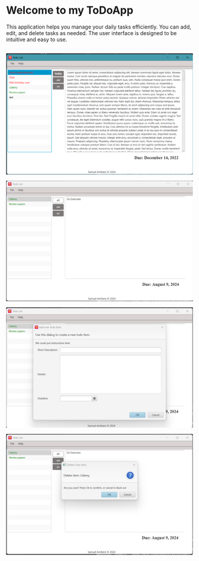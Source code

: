 # Welcome to my ToDoApp
This application helps you manage your daily tasks efficiently. You can add, edit, and delete tasks as needed. The user interface is designed to be intuitive and easy to use.

## 
![1](imgs/1.png)


![2](imgs/2.png)


![3](imgs/3.png)


![4](imgs/4.png)
